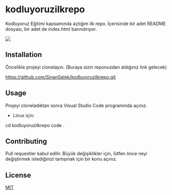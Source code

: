 # kodluyoruzilkrepo
Kodluyoruz Eğitimi kapsamında açtığım ilk repo. İçerisinde bir adet README dosyası, bir adet de index.html barındırıyor.

<img src="c:\img\github.png" width="auto">

## Installation 
Öncelikle projeyi clonelayın. (Buraya sizin reponuzdan aldığınız link gelecek)

https://github.com/SinanSelek/kodluyoruzilkrepo.git

## Usage 
Projeyi cloneladıktan sonra Visual Studio Code programında açınız.

- Linux için:

cd kodluyoruzilkrepo
code .

## Contributing
Pull requestler kabul edilir. Büyük değişiklikler için, lütfen önce neyi değiştirmek istediğinizi tartışmak için bir konu açınız.

## License 
[MIT](https://choosealicense.com/licenses/mit/)
